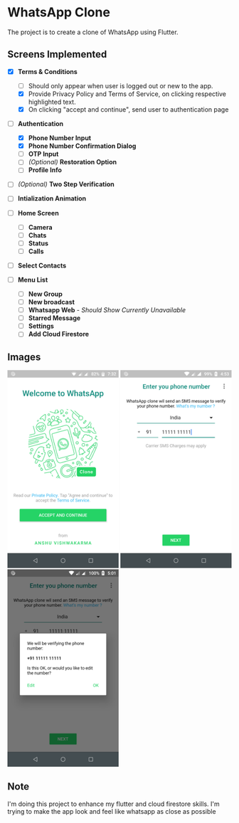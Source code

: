 # WhatsApp Clone

The project is to create a clone of WhatsApp using Flutter.

## Screens Implemented

- [x] **Terms & Conditions**
  - [ ] Should only appear when user is logged out or new to the app.
  - [x] Provide Privacy Policy and Terms of Service, on clicking respective highlighted text.
  - [x] On clicking "accept and continue", send user to authentication page
- [ ] **Authentication**
  - [x] **Phone Number Input**
  - [x] **Phone Number Confirmation Dialog**
  - [ ] **OTP Input**
  - [ ] _(Optional)_ **Restoration Option**
  - [ ] **Profile Info**
- [ ] _(Optional)_ **Two Step Verification**
- [ ] **Intialization Animation**
- [ ] **Home Screen**
  - [ ] **Camera**
  - [ ] **Chats**
  - [ ] **Status**
  - [ ] **Calls**
- [ ] **Select Contacts**
- [ ] **Menu List**

  - [ ] **New Group**
  - [ ] **New broadcast**
  - [ ] **Whatsapp Web** - _Should Show Currently Unavailable_
  - [ ] **Starred Message**
  - [ ] **Settings**
  - [ ] **Add Cloud Firestore**

## Images

<p>
  <img src="./screenshots/flutter_01.png" width="250" alt="Terms & Condition Screen">
  <img src="./screenshots/flutter_02.png" width="250" alt="PhoneNumber Input Screen">
  <img src="./screenshots/flutter_03.png" width="250" alt="Number Confirmation Dialogbox">
</p>

## Note

I'm doing this project to enhance my flutter and cloud firestore skills. I'm
trying to make the app look and feel like whatsapp as close as possible
